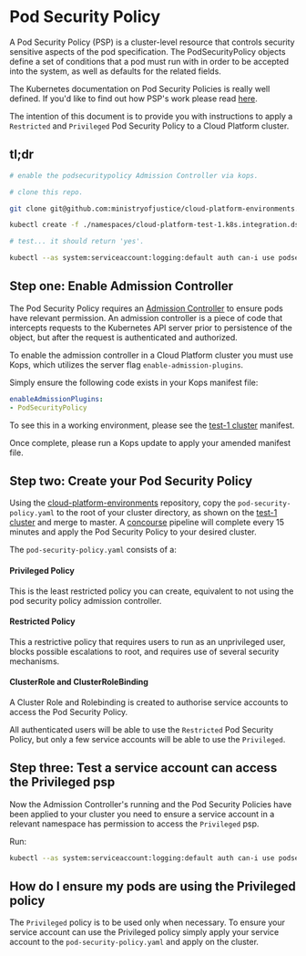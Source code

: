 # Pod Security Policy

A Pod Security Policy (PSP) is a cluster-level resource that controls security sensitive aspects of the pod specification. The PodSecurityPolicy objects define a set of conditions that a pod must run with in order to be accepted into the system, as well as defaults for the related fields. 

The Kubernetes documentation on Pod Security Policies is really well defined. If you'd like to find out how PSP's work please read [here](https://kubernetes.io/docs/concepts/policy/pod-security-policy/).

The intention of this document is to provide you with instructions to apply a `Restricted` and `Privileged` Pod Security Policy to a Cloud Platform cluster. 

## tl;dr

```bash
# enable the podsecuritypolicy Admission Controller via kops.

# clone this repo.

git clone git@github.com:ministryofjustice/cloud-platform-environments.git

kubectl create -f ./namespaces/cloud-platform-test-1.k8s.integration.dsd.io/pod-security-policy.yaml

# test... it should return 'yes'. 

kubectl --as system:serviceaccount:logging:default auth can-i use podsecuritypolicy/privileged
```

## Step one: Enable Admission Controller
The Pod Security Policy requires an [Admission Controller](https://kubernetes.io/docs/reference/access-authn-authz/admission-controllers/) to ensure pods have relevant permission. An admission controller is a piece of code that intercepts requests to the Kubernetes API server prior to persistence of the object, but after the request is authenticated and authorized.

To enable the admission controller in a Cloud Platform cluster you must use Kops, which utilizes the server flag `enable-admission-plugins`.

Simply ensure the following code exists in your Kops manifest file:
```yaml
enableAdmissionPlugins:
- PodSecurityPolicy
```
To see this in a working environment, please see the [test-1 cluster](https://github.com/ministryofjustice/kubernetes-investigations/blob/master/kops/cloud-platform-test-1.yaml) manifest.

Once complete, please run a Kops update to apply your amended manifest file. 

## Step two: Create your Pod Security Policy
Using the [cloud-platform-environments](https://github.com/ministryofjustice/cloud-platform-environments/tree/master/namespaces/cloud-platform-test-1.k8s.integration.dsd.io) repository, copy the `pod-security-policy.yaml` to the root of your cluster directory, as shown on the [test-1 cluster](https://github.com/ministryofjustice/cloud-platform-environments/tree/master/namespaces/cloud-platform-test-1.k8s.integration.dsd.io/) and merge to master. A [concourse](https://github.com/ministryofjustice/cloud-platform-concourse/tree/master/pipelines) pipeline will complete every 15 minutes and apply the Pod Security Policy to your desired cluster.

The `pod-security-policy.yaml` consists of a:
#### Privileged Policy
This is the least restricted policy you can create, equivalent to not using the pod security policy admission controller.
#### Restricted Policy
This a restrictive policy that requires users to run as an unprivileged user, blocks possible escalations to root, and requires use of several security mechanisms.
#### ClusterRole and ClusterRoleBinding
A Cluster Role and Rolebinding is created to authorise service accounts to access the Pod Security Policy. 

All authenticated users will be able to use the `Restricted` Pod Security Policy, but only a few service accounts will be able to use the `Privileged`.  

## Step three: Test a service account can access the Privileged psp

Now the Admission Controller's running and the Pod Security Policies have been applied to your cluster you need to ensure a service account in a relevant namespace has permission to access the `Privileged` psp. 

Run:
```bash
kubectl --as system:serviceaccount:logging:default auth can-i use podsecuritypolicy/privileged
```

## How do I ensure my pods are using the Privileged policy

The `Privileged` policy is to be used only when necessary. To ensure your service account can use the Privileged policy simply apply your service account to the `pod-security-policy.yaml` and apply on the cluster.  